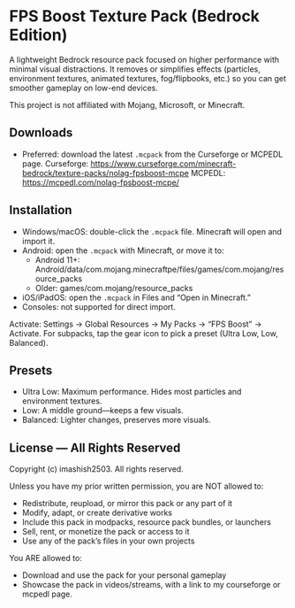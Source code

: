 # FPS Boost Texture Pack (Bedrock Edition)

A lightweight Bedrock resource pack focused on higher performance with minimal visual distractions. It removes or simplifies effects (particles, environment textures, animated textures, fog/flipbooks, etc.) so you can get smoother gameplay on low-end devices.

This project is not affiliated with Mojang, Microsoft, or Minecraft.

## Downloads
- Preferred: download the latest `.mcpack` from the Curseforge or MCPEDL page.
Curseforge: https://www.curseforge.com/minecraft-bedrock/texture-packs/nolag-fpsboost-mcpe
MCPEDL: https://mcpedl.com/nolag-fpsboost-mcpe/

## Installation
- Windows/macOS: double-click the `.mcpack` file. Minecraft will open and import it.
- Android: open the `.mcpack` with Minecraft, or move it to:
  - Android 11+: Android/data/com.mojang.minecraftpe/files/games/com.mojang/resource_packs
  - Older: games/com.mojang/resource_packs
- iOS/iPadOS: open the `.mcpack` in Files and “Open in Minecraft.”
- Consoles: not supported for direct import.

Activate: Settings → Global Resources → My Packs → “FPS Boost” → Activate.
For subpacks, tap the gear icon to pick a preset (Ultra Low, Low, Balanced).

## Presets
- Ultra Low: Maximum performance. Hides most particles and environment textures.
- Low: A middle ground—keeps a few visuals.
- Balanced: Lighter changes, preserves more visuals.

## License — All Rights Reserved
Copyright (c) imashish2503. All rights reserved.

Unless you have my prior written permission, you are NOT allowed to:
- Redistribute, reupload, or mirror this pack or any part of it
- Modify, adapt, or create derivative works
- Include this pack in modpacks, resource pack bundles, or launchers
- Sell, rent, or monetize the pack or access to it
- Use any of the pack’s files in your own projects

You ARE allowed to:
- Download and use the pack for your personal gameplay
- Showcase the pack in videos/streams, with a link to my courseforge or mcpedl page.